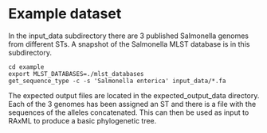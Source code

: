 # Example dataset
In the input_data subdirectory there are 3 published Salmonella genomes from different STs. A snapshot of the Salmonella MLST database is in this subdirectory.

```
cd example
export MLST_DATABASES=./mlst_databases
get_sequence_type -c -s 'Salmonella enterica' input_data/*.fa
```

The expected output files are located in the expected_output_data directory. Each of the 3 genomes has been assigned an ST and there is a file with the sequences of the alleles concatenated. This can then be used as input to RAxML to produce a basic phylogenetic tree.
